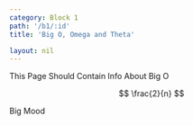 ```yaml
---
category: Block 1
path: '/b1/:id'
title: 'Big O, Omega and Theta'

layout: nil
---
```


This Page Should Contain Info About Big O

$$ \frac{2}{n} $$

Big Mood